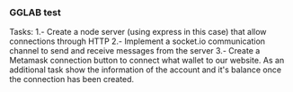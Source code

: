 ### GGLAB test
Tasks:
1.- Create a node server (using express in this case) that allow connections through HTTP 
2.- Implement a socket.io communication channel to send and receive messages from the server
3.- Create a Metamask connection button to connect what wallet to our website. As an additional task show the information of the account and it's balance once the connection has been created.
